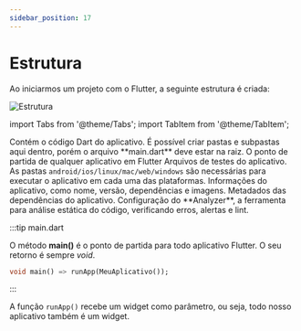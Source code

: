 ```yaml
---
sidebar_position: 17
---
```


# Estrutura

Ao iniciarmos um projeto com o Flutter, a seguinte estrutura é criada:

![Estrutura](/img/estrutura.png)

import Tabs from '@theme/Tabs';
import TabItem from '@theme/TabItem';

<Tabs>
  <TabItem value="lib" label="ib" default>
    Contém o código Dart do aplicativo. É possível criar pastas e subpastas aqui dentro, porém o arquivo **main.dart** deve estar na raiz.&#x20;
  </TabItem>
  <TabItem value="main" label="main.dart">
    O ponto de partida de qualquer aplicativo em Flutter
  </TabItem>
  <TabItem value="test" label="test">
    Arquivos de testes do aplicativo.
  </TabItem>
  <TabItem value="android-ios-linux-mac-web-windows" label="Plataformas">
    As pastas <code>android/ios/linux/mac/web/windows</code> são necessárias para executar o aplicativo em cada uma das plataformas.
  </TabItem>
  <TabItem value="pubspec.yaml" label="pubspec.yaml">
Informações do aplicativo, como nome, versão, dependências e imagens.
  </TabItem>
    <TabItem value="pubspec.lock" label="pubspec.lock">
Metadados das dependências do aplicativo.
  </TabItem>
      <TabItem value="analysis_options.yaml" label="analysis_options.yaml">
  Configuração do **Analyzer**, a ferramenta para análise estática do código, verificando erros, alertas e lint.
  </TabItem>
</Tabs>

:::tip main.dart

O método **main()** é o ponto de partida para todo aplicativo Flutter. O seu retorno é sempre _void_.

```dart
void main() => runApp(MeuAplicativo());
```
:::

A função `runApp()` recebe um widget como parâmetro, ou seja, todo nosso aplicativo também é um widget.